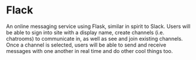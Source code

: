 # Flack

An online messaging service using Flask, similar in spirit to Slack. Users will be able to sign into site with a display name, create channels (i.e. chatrooms) to communicate in, as well as see and join existing channels. Once a channel is selected, users will be able to send and receive messages with one another in real time and do other cool things too.